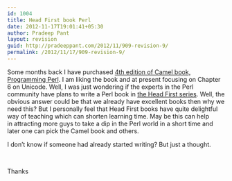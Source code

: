 ```yaml
---
id: 1004
title: Head First book Perl
date: 2012-11-17T19:01:41+05:30
author: Pradeep Pant
layout: revision
guid: http://pradeeppant.com/2012/11/909-revision-9/
permalink: /2012/11/17/909-revision-9/
---
```

Some months back I have purchased [<span id="GRmark_2870b2011f61767cfca3fce80d745b0596bbdf42_4th edition:0" class="GRcorrect">4th edition</span> of Camel book, Programming Perl](http://shop.oreilly.com/product/9780596004927.do). I am liking the book and at present focusing on Chapter 6 on Unicode. Well, I was just wondering if the experts in the Perl community have plans to write a Perl book in [the Head First series](http://headfirstlabs.com/). Well, the obvious answer could be that we already have excellent books then why we need this? But I personally feel that Head First books have <span id="GRmark_d9b1081a1b5122af1ee68e1df0449512e77a3492_quite delightful way:0" class="GRcorrect">quite delightful way</span> of teaching which can shorten learning time. May be this can help in attracting more guys to take a dip in the Perl world in a short time and later one can pick the Camel book and others.

I don&#8217;t know if someone had already started writing? But just a thought.

&nbsp;

Thanks

&nbsp;